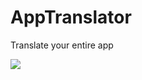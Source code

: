 # AppTranslator
Translate your entire app

[![](https://jitpack.io/v/Lebogang95/AppTranslate.svg)](https://jitpack.io/#Lebogang95/AppTranslator)
